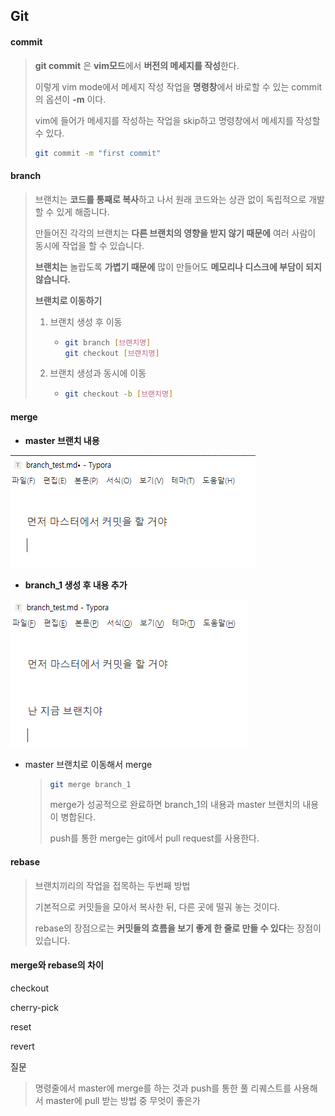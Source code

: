 ## Git

#### commit

> **git commit** 은 **vim모드**에서 **버전의 메세지를 작성**한다.
>
> 이렇게 vim mode에서 메세지 작성 작업을 **명령창**에서 바로할 수 있는 commit의 옵션이 **-m** 이다.
>
> vim에 들어가 메세지를 작성하는 작업을 skip하고 명령창에서 메세지를 작성할 수 있다.
>
> ```bash
> git commit -m "first commit"
> ```



#### branch

> 브랜치는 **코드를 통째로 복사**하고 나서 원래 코드와는 상관 없이 독립적으로 개발할 수 있게 해줍니다.
>
> 만들어진 각각의 브랜치는 **다른 브랜치의 영향을 받지 않기 때문에** 여러 사람이 동시에 작업을 할 수 있습니다. 
>
> **브랜치는** 놀랍도록 **가볍기 때문에** 많이 만들어도 **메모리나 디스크에 부담이 되지 않습니다.**
>
> **브랜치로 이동하기**
>
> 1. 브랜치 생성 후 이동
>
>    * ```bash
>      git branch [브랜치명]
>      git checkout [브랜치명]
>      ```
>
> 2. 브랜치 생성과 동시에 이동
>
>    * ```bash
>      git checkout -b [브랜치명]
>      ```



#### merge

* **master 브랜치 내용**

<img src="image/master_branch.png" >

* **branch_1 생성 후 내용 추가**

<img src="image/branch_1.png" >

* master 브랜치로 이동해서 merge

  > ```bash
  > git merge branch_1
  > ```
  >
  > merge가 성공적으로 완료하면 branch_1의 내용과 master 브랜치의 내용이 병합된다.
  >
  > push를 통한 merge는 git에서 pull request를 사용한다.



#### rebase

> 브랜치끼리의 작업을 접목하는 두번째 방법
>
> 기본적으로 커밋들을 모아서 복사한 뒤,  다른 곳에  떨궈 놓는 것이다.
>
> rebase의 장점으로는 **커밋들의 흐름을 보기 좋게 한 줄로 만들 수 있다**는 장점이 있습니다.



#### merge와 rebase의 차이

> 



checkout

cherry-pick

reset

revert

> 



질문

> 명령줄에서 master에 merge를 하는 것과 push를 통한 풀 리퀘스트를 사용해서 master에 pull 받는 방법 중 무엇이 좋은가
